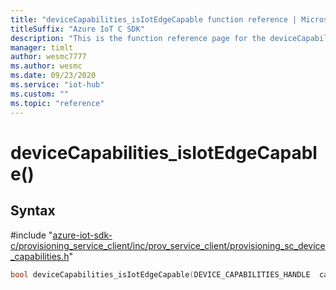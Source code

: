 ```yaml
---                             
title: "deviceCapabilities_isIotEdgeCapable function reference | Microsoft Docs" 
titleSuffix: "Azure IoT C SDK"            
description: "This is the function reference page for the deviceCapabilities_isIotEdgeCapable() function in the Azure IoT C SDK. This SDK is used with Azure IoT Hub and Azure IoT Hub Device Provisioning Service"            
manager: timlt                 
author: wesmc7777              
ms.author: wesmc               
ms.date: 09/23/2020                    
ms.service: "iot-hub"             
ms.custom: ""                
ms.topic: "reference"        
---                            
```


# deviceCapabilities_isIotEdgeCapable()

## Syntax

\#include "[azure-iot-sdk-c/provisioning_service_client/inc/prov_service_client/provisioning_sc_device_capabilities.h](../provisioning-sc-device-capabilities-h.md)"  
```C
bool deviceCapabilities_isIotEdgeCapable(DEVICE_CAPABILITIES_HANDLE  capabilities);
```

